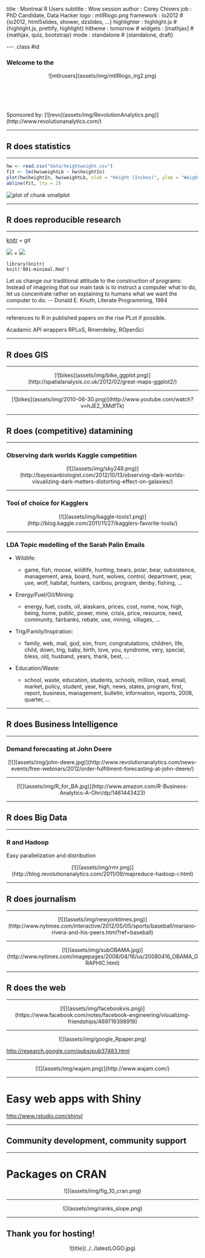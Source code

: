 title       : Montreal R Users
subtitle    : Wow session
author      : Corey Chivers
job         : PhD Candidate, Data Hacker
logo        : mtlRlogo.png
framework   : io2012        # {io2012, html5slides, shower, dzslides, ...}
highlighter : highlight.js  # {highlight.js, prettify, highlight}
hitheme     : tomorrow      # 
widgets     : [mathjax]     # {mathjax, quiz, bootstrap}
mode        : standalone    # {standalone, draft}

--- .class #id 

### Welcome to the

<center>![mtlrusers](assets/img/mtlRlogo_lrg2.png)</center>
<br>
<br>
<br>
<br>
<br>
Sponsored by:  
  [![revo](assets/img/RevolutionAnalytics.png)](http://www.revolutionanalytics.com/)

---
## R does statistics

--- 

```r
hw <- read.csv("data/heightweight.csv")
fit <- lm(hw$weightLb ~ hw$heightIn)
plot(hw$heightIn, hw$weightLb, xlab = "Height (Inches)", ylab = "Weight (Lbs)")
abline(fit, lty = 2)
```

![plot of chunk smallplot](figure/smallplot.png) 


----
## R does reproducible research

---

[knitr](http://yihui.name/knitr/) + git 

![](assets/img/knit-logo.png) + ![](assets/img/octocat.png)

    library(knitr)
    knit('001-minimal.Rmd')
    
Let us change our traditional attitude to the construction of programs: Instead of imagining that our main task is to instruct a computer what to do, let us concentrate rather on explaining to humans what we want the computer to do.
 -- Donald E. Knuth, Literate Programming, 1984

---

references to R in published papers on the rise
PLot if possible.

Acadamic API wrappers RPLoS, Rmendeley, ROpenSci

---

## R does GIS

---

<center>[![bikes](assets/img/bike_ggplot.png)](http://spatialanalysis.co.uk/2012/02/great-maps-ggplot2/)</center>

---

<center>[![bikes](assets/img/2010-06-30.png)](http://www.youtube.com/watch?v=hJE2_XMdfTk)</center>


---

## R does (competitive) datamining

---
### Observing dark worlds Kaggle competition
<center>[![](assets/img/sky248.png)](http://bayesianbiologist.com/2012/10/13/observing-dark-worlds-visualizing-dark-matters-distorting-effect-on-galaxies/)</center>

---
### Tool of choice for Kagglers

<center>[![](assets/img/kaggle-tools1.png)](http://blog.kaggle.com/2011/11/27/kagglers-favorite-tools/)</center>

---
### LDA Topic modelling of the Sarah Palin Emails
* Wildlife: 
  * game, fish, moose, wildlife, hunting, bears, polar, bear, subsistence, management, area, board, hunt, wolves, control, department, year, use, wolf, habitat, hunters, caribou, program, denby, fishing, …
  
* Energy/Fuel/Oil/Mining:
  * energy, fuel, costs, oil, alaskans, prices, cost, nome, now, high, being, home, public, power, mine, crisis, price, resource, need, community, fairbanks, rebate, use, mining, villages, …
  
* Trig/Family/Inspiration:
  * family, web, mail, god, son, from, congratulations, children, life, child, down, trig, baby, birth, love, you, syndrome, very, special, bless, old, husband, years, thank, best, …
  
* Education/Waste:
  * school, waste, education, students, schools, million, read, email, market, policy, student, year, high, news, states, program, first, report, business, management, bulletin, information, reports, 2008, quarter, …

---
## R does Business Intelligence

---

### Demand forecasting at John Deere

<center>[![](assets/img/john-deere.jpg)](http://www.revolutionanalytics.com/news-events/free-webinars/2012/order-fulfillment-forecasting-at-john-deere/)</center>

---
<center>[![](assets/img/R_for_BA.jpg)](http://www.amazon.com/R-Business-Analytics-A-Ohri/dp/1461443423)</center>

---
## R does Big Data

---
### R and Hadoop

Easy parallelization and distribution
<center>[![](assets/img/rmr.png)](http://blog.revolutionanalytics.com/2011/09/mapreduce-hadoop-r.html)</center>


---
## R does journalism

---
<center>[![](assets/img/newyorktimes.png)](http://www.nytimes.com/interactive/2012/05/05/sports/baseball/mariano-rivera-and-his-peers.html?ref=baseball)</center>

---

<center>[![](assets/img/subOBAMA.jpg)](http://www.nytimes.com/imagepages/2008/04/16/us/20080416_OBAMA_GRAPHIC.html)</center>

---
## R does the web

---

<center>[![](assets/img/facebookvis.png)](https://www.facebook.com/notes/facebook-engineering/visualizing-friendships/469716398919)</center>

---

<center>![](assets/img/google_Rpaper.png)</center>

http://research.google.com/pubs/pub37483.html

---
<center>[![](assets/img/wajam.png)](http://www.wajam.com/)</center>

---

# Easy web apps with Shiny

http://www.rstudio.com/shiny/

---
## Community development, community support

---
# Packages on CRAN
<center>![](assets/img/fig_10_cran.png)</center>

---
<center>![](assets/img/ranks_slope.png)</center>

---
## Thank you for hosting!
<center>![title](../../latestLOGO.jpg)</center>

